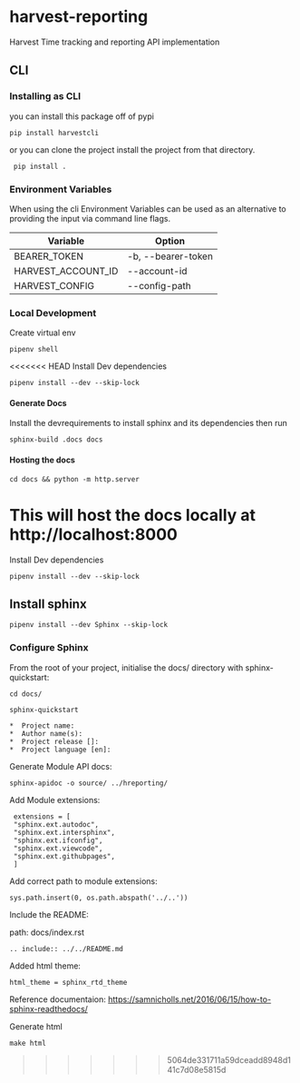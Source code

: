 # harvest-reporting
Harvest Time tracking and reporting API implementation

## CLI

### Installing as CLI

you can install this package off of pypi

` pip install harvestcli `

or you can clone the project install the project from that directory.

` pip install .`

### Environment Variables

When using the cli Environment Variables can be used as an alternative to
providing the input via command line flags.

| Variable | Option |
| -------- | ------ |
| BEARER_TOKEN | -b, --bearer-token |
| HARVEST_ACCOUNT_ID | --account-id |
| HARVEST_CONFIG | --config-path |

### Local Development

Create virtual env

 `pipenv shell`

<<<<<<< HEAD
Install Dev dependencies

 `pipenv install --dev --skip-lock`

#### Generate Docs

Install the devrequirements to install sphinx and its dependencies then run

`sphinx-build .docs docs`

#### Hosting the docs

`cd docs && python -m http.server`

This will host the docs locally at http://localhost:8000
=======
Install Dev dependencies 

 `pipenv install --dev --skip-lock`

## Install sphinx

 `pipenv install --dev Sphinx --skip-lock`

### Configure Sphinx

  From the root of your project, initialise the docs/ directory with sphinx-quickstart:

   `cd docs/`

   `sphinx-quickstart`

    *  Project name: 
    *  Author name(s):
    *  Project release []:
    *  Project language [en]:

  Generate Module API docs:

  `sphinx-apidoc -o source/ ../hreporting/`

  Add Module extensions:

   ```
    extensions = [
    "sphinx.ext.autodoc",
    "sphinx.ext.intersphinx",
    "sphinx.ext.ifconfig",
    "sphinx.ext.viewcode",
    "sphinx.ext.githubpages",
    ]

   ```
 Add correct path to module extensions:

  `sys.path.insert(0, os.path.abspath('../..'))`


 Include the README:
  
  path:
  docs/index.rst


   `.. include:: ../../README.md`

 Added html theme:
  
  `html_theme = sphinx_rtd_theme`


  Reference documentaion:
  https://samnicholls.net/2016/06/15/how-to-sphinx-readthedocs/

Generate html

  `make html`





>>>>>>> 5064de331711a59dceadd8948d141c7d08e5815d
